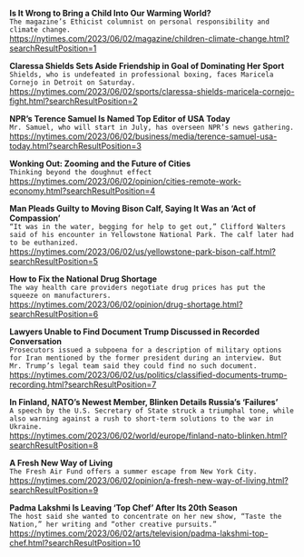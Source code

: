 **Is It Wrong to Bring a Child Into Our Warming World?**\
`The magazine’s Ethicist columnist on personal responsibility and climate change.`\
https://nytimes.com/2023/06/02/magazine/children-climate-change.html?searchResultPosition=1

**Claressa Shields Sets Aside Friendship in Goal of Dominating Her Sport**\
`Shields, who is undefeated in professional boxing, faces Maricela Cornejo in Detroit on Saturday.`\
https://nytimes.com/2023/06/02/sports/claressa-shields-maricela-cornejo-fight.html?searchResultPosition=2

**NPR’s Terence Samuel Is Named Top Editor of USA Today**\
`Mr. Samuel, who will start in July, has overseen NPR’s news gathering.`\
https://nytimes.com/2023/06/02/business/media/terence-samuel-usa-today.html?searchResultPosition=3

**Wonking Out: Zooming and the Future of Cities**\
`Thinking beyond the doughnut effect`\
https://nytimes.com/2023/06/02/opinion/cities-remote-work-economy.html?searchResultPosition=4

**Man Pleads Guilty to Moving Bison Calf, Saying It Was an ‘Act of Compassion’**\
`“It was in the water, begging for help to get out,” Clifford Walters said of his encounter in Yellowstone National Park. The calf later had to be euthanized.`\
https://nytimes.com/2023/06/02/us/yellowstone-park-bison-calf.html?searchResultPosition=5

**How to Fix the National Drug Shortage**\
`The way health care providers negotiate drug prices has put the squeeze on manufacturers.`\
https://nytimes.com/2023/06/02/opinion/drug-shortage.html?searchResultPosition=6

**Lawyers Unable to Find Document Trump Discussed in Recorded Conversation**\
`Prosecutors issued a subpoena for a description of military options for Iran mentioned by the former president during an interview. But Mr. Trump’s legal team said they could find no such document.`\
https://nytimes.com/2023/06/02/us/politics/classified-documents-trump-recording.html?searchResultPosition=7

**In Finland, NATO’s Newest Member, Blinken Details Russia’s ‘Failures’**\
`A speech by the U.S. Secretary of State struck a triumphal tone, while also warning against a rush to short-term solutions to the war in Ukraine.`\
https://nytimes.com/2023/06/02/world/europe/finland-nato-blinken.html?searchResultPosition=8

**A Fresh New Way of Living**\
`The Fresh Air Fund offers a summer escape from New York City.`\
https://nytimes.com/2023/06/02/opinion/a-fresh-new-way-of-living.html?searchResultPosition=9

**Padma Lakshmi Is Leaving ‘Top Chef’ After Its 20th Season**\
`The host said she wanted to concentrate on her new show, “Taste the Nation,” her writing and “other creative pursuits.”`\
https://nytimes.com/2023/06/02/arts/television/padma-lakshmi-top-chef.html?searchResultPosition=10

